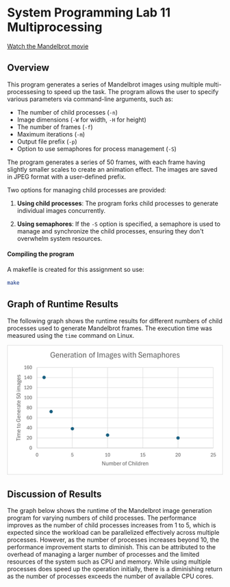 # System Programming Lab 11 Multiprocessing

[Watch the Mandelbrot movie](./mandel.mp4)

## Overview

This program generates a series of Mandelbrot images using multiple multi-processesing to speed up the task. The program allows the user to specify various parameters via command-line arguments, such as:

- The number of child processes (`-n`)
- Image dimensions (`-W` for width, `-H` for height)
- The number of frames (`-f`)
- Maximum iterations (`-m`)
- Output file prefix (`-p`)
- Option to use semaphores for process management (`-S`)

The program generates a series of 50 frames, with each frame having slightly smaller scales to create an animation effect. The images are saved in JPEG format with a user-defined prefix.

Two options for managing child processes are provided:
1. **Using child processes**: The program forks child processes to generate individual images concurrently.

2. **Using semaphores**: If the `-S` option is specified, a semaphore is used to manage and synchronize the child processes, ensuring they don't overwhelm system resources.

#### Compiling the program
A makefile is created for this assignment so use:
```bash
make
```

## Graph of Runtime Results

The following graph shows the runtime results for different numbers of child processes used to generate Mandelbrot frames. The execution time was measured using the `time` command on Linux.

![Graph of Runtime Results](lab11.jpg)

## Discussion of Results

The graph below shows the runtime of the Mandelbrot image generation program for varying numbers of child processes. The performance improves as the number of child processes increases from 1 to 5, which is expected since the workload can be parallelized effectively across multiple processes. However, as the number of processes increases beyond 10, the performance improvement starts to diminish. This can be attributed to the overhead of managing a larger number of processes and the limited resources of the system such as CPU and memory. While using multiple processes does speed up the operation initially, there is a diminishing return as the number of processes exceeds the number of available CPU cores.
